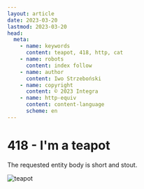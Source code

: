 ```yaml
---
layout: article
date: 2023-03-20
lastmod: 2023-03-20
head:
  meta:
    - name: keywords
      content: teapot, 418, http, cat
    - name: robots
      content: index follow
    - name: author
      content: Iwo Strzeboński
    - name: copyright
      content: © 2023 Integra
    - name: http-equiv
      content: content-language
      scheme: en
---
```


# 418 - I'm a teapot

The requested entity body is short and stout.

![teapot](https://http.cat/418)
